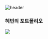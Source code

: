 ![header](https://capsule-render.vercel.app/api?type=wave&color=auto&height=300&section=header&text=capsule&fontSize=90)
### 혜빈의 포트폴리오
![](https://img.shields.io/badge/Red%20Hat-EE0000?style=for-the-badge&logo=redhat&logoColor=white)

